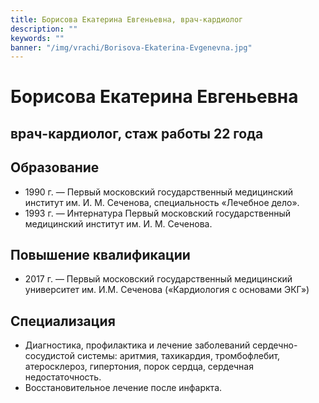 ```yaml
---
title: Борисова Екатерина Евгеньевна, врач-кардиолог
description: ""
keywords: ""
banner: "/img/vrachi/Borisova-Ekaterina-Evgenevna.jpg"
---
```


# Борисова Екатерина Евгеньевна
## врач-кардиолог, стаж работы 22 года

## Образование

* 1990 г. — Первый московский государственный медицинский институт им. И. М. Сеченова, специальность «Лечебное дело».
* 1993 г. — Интернатура Первый московский государственный медицинский институт им. И. М. Сеченова.


## Повышение квалификации

* 2017 г. — Первый московский государственный медицинский университет им. И.М. Сеченова («Кардиология с основами ЭКГ»)


## Специализация

* Диагностика, профилактика и лечение заболеваний сердечно-сосудистой системы: аритмия, тахикардия, тромбофлебит, атеросклероз, гипертония, порок сердца, сердечная недостаточность.
* Восстановительное лечение после инфаркта.
